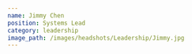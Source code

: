 ```yaml
---
name: Jimmy Chen
position: Systems Lead
category: leadership
image_path: /images/headshots/Leadership/Jimmy.jpg
---
```

